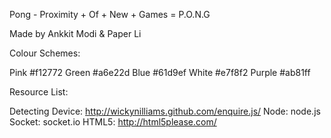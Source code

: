 Pong - Proximity + Of + New + Games = P.O.N.G


Made by Ankkit Modi & Paper Li



Colour Schemes: 

Pink #f12772
Green #a6e22d
Blue #61d9ef
White #e7f8f2
Purple #ab81ff


Resource List: 

Detecting Device: http://wickynilliams.github.com/enquire.js/
Node: node.js
Socket: socket.io
HTML5: http://html5please.com/
